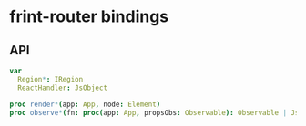 # frint-router bindings

## API

```nim
var
  Region*: IRegion
  ReactHandler: JsObject

proc render*(app: App, node: Element)
proc observe*(fn: proc(app: App, propsObs: Observable): Observable | JsObject): auto
```
